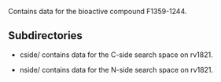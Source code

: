 Contains data for the bioactive compound F1359-1244.

## Subdirectories

- cside/ contains data for the C-side search space on rv1821.

- nside/ contains data for the N-side search space on rv1821.

